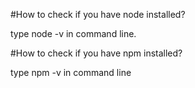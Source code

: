 #How to check if you have node installed?

type node -v in command line. 


#How to check if you have npm installed?

type npm -v in command line



